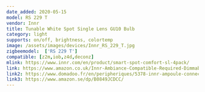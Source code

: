 ```yaml
---
date_added: 2020-05-15
model: RS 229 T
vendor: Innr
title: Tunable White Spot Single Lens GU10 Bulb 
category: light
supports: on/off, brightness, colortemp
image: /assets/images/devices/Innr_RS_229_T.jpg
zigbeemodel:  ['RS 229 T']
compatible: [z2m,iob,z4d,deconz]
mlink: https://www.innr.com/en/product/smart-spot-comfort-sl-4pack/
link: https://www.amazon.co.uk/Innr-Ambiance-Compatible-Required-Dimmable/dp/B0848YGD4B
link2: https://www.domadoo.fr/en/peripheriques/5378-innr-ampoule-connectee-type-gu10-zigbee-30-pack-de-4-ampoules-blanc-reglable-2200k-a-5000k-8718781552640.html
link3: https://www.amazon.se/dp/B0849JCDCC/
---
```

